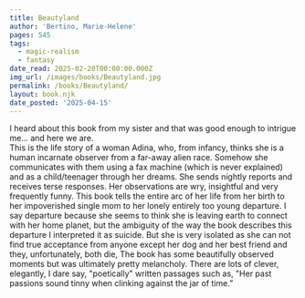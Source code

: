 ```yaml
---
title: Beautyland
author: 'Bertino, Marie-Helene'
pages: 545
tags:
  - magic-realism
  - fantasy
date_read: 2025-02-20T00:00:00.000Z
img_url: /images/books/Beautyland.jpg
permalink: /books/Beautyland/
layout: book.njk
date_posted: '2025-04-15'
---
```

I heard about this book from my sister and that was good enough to intrigue me... and here we are.  
This is the life story of a woman Adina, who, from infancy,
thinks she is a human incarnate observer from a far-away alien race.  Somehow she communicates with them using a fax machine (which
is never explained) and as a child/teenager through her dreams. She sends nightly reports and receives terse responses.  Her observations are wry, insightful and very
frequently funny.  This book tells the entire arc of her life from her birth to her impoverished single mom to her lonely
entirely too young departure.  I say departure because she seems to think she is leaving earth to connect with her home
planet, but the ambiguity of the way the book describes this departure I interpreted it as suicide.
But she is very isolated as she can not find true acceptance from anyone except her dog and her best friend and they, unfortunately, both die,
The book has some beautifully observed moments but was ultimately pretty melancholy.  There are lots of clever, elegantly, I dare say, "poetically" written passages such as, "Her past passions sound tinny when clinking against the jar of time.”
